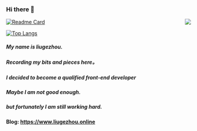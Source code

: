 ### Hi there 👋
<img align="right" src="https://github-readme-stats.vercel.app/api?username=liugezhou&show_icons=true&icon_color=0366d6&text_color=25292E&bg_color=C1E3FB&hide_title=true" />

[![Readme Card](https://github-readme-stats.vercel.app/api/pin/?username=liugezhou&repo=github-readme-stats)](https://github.com/anuraghazra/github-readme-stats)

[![Top Langs](https://github-readme-stats.vercel.app/api/top-langs/?username=anuraghazra)](https://github.com/anuraghazra/github-readme-stats)

##### My name is liugezhou. 
#####  Recording my bits and pieces here。  
#####  I decided to become a qualified front-end developer
#####  Maybe I am not good enough.  
#####  but fortunately I am still working hard.     

#### Blog: https://www.liugezhou.online
